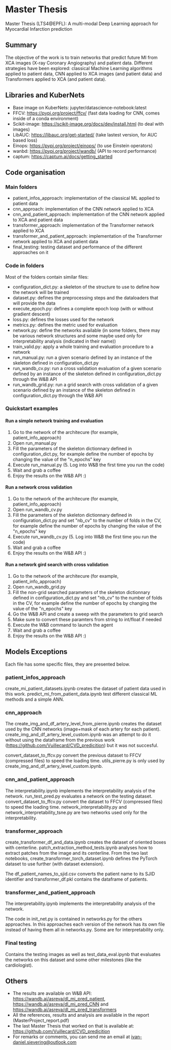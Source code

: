 # Master Thesis
Master Thesis (LTS4@EPFL): A multi-modal Deep Learning approach for Myocardial Infarction prediction

## Summary
The objective of the work is to train networks that predict future MI from XCA images (X-ray Coronary Angiography) and patient data. Different strategies have been explored: classical Machine Learning algorithms applied to patient data, CNN applied to XCA images (and patient data) and Transformers applied to XCA (and patient data).

## Libraries and KuberNets
- Base image on KuberNets: jupyter/datascience-notebook:latest
- FFCV: https://pypi.org/project/ffcv/ (fast data loading for CNN, comes inside of a conda environment)
- Scikit-image: https://scikit-image.org/docs/dev/install.html (to deal with images)
- LibAUC: https://libauc.org/get-started/ (take lastest version, for AUC based loss)
- Einops: https://pypi.org/project/einops/ (to use Einstein operators)
- wanbd: https://pypi.org/project/wandb/ (API to record performance)
- captum: https://captum.ai/docs/getting_started

## Code organisation
### Main folders
  - patient_infos_approach: implementation of the classical ML applied to patient data
  - cnn_approach: implementation of the CNN network applied to XCA
  - cnn_and_patient_approach: implementation of the CNN network applied to XCA and patient data
  - transformer_approach: implementation of the Transformer network applied to XCA
  - transformer_and_patient_approach: implementation of the Transformer network applied to XCA and patient data
  - final_testing: testing dataset and performance of the different approaches on it
    
### Code in folders
Most of the folders contain similar files:
  - configuration_dict.py: a skeleton of the structure to use to define how the network will be trained
  - dataset.py: defines the preprocessing steps and the dataloaders that will provide the data
  - execute_epoch.py: defines a complete epoch loop (with or without gradient descent)
  - loss.py: defines the losses used for the network
  - metrics.py: defines the metric used for evaluation
  - network.py: define the networks available (in some folders, there may be various network structures and some maybe used only for interpretability analysis (indicated in their name))
  - train_valid.py: apply a whole training and evaluation procedure to a network
  - run_manual.py: run a given scenario defined by an instance of the skeleton defined in configuration_dict.py
  - run_wandb_cv.py: run a cross validation evaluation of a given scenario defined by an instance of the skeleton defined in configuration_dict.py through the W&B API
  - run_wandb_grid.py: run a grid search with cross validation of a given scenario defined by an instance of the skeleton defined in configuration_dict.py through the W&B API
  
### Quickstart examples
#### Run a simple network training and evaluation
1. Go to the network of the architecure (for example, patient_info_approach)
2. Open run_manual.py
3. Fill the parameters of the skeleton dictionnary defined in configuration_dict.py, for example define the number of epochs by changing the value of the "n_epochs" key
4. Execute run_manual.py
(5. Log into W&B the first time you run the code)
6. Wait and grab a coffee
7. Enjoy the results on the W&B API :)

#### Run a network cross validation
1. Go to the network of the architecure (for example, patient_info_approach)
2. Open run_wandb_cv.py
3. Fill the parameters of the skeleton dictionnary defined in configuration_dict.py and set "nb_cv" to the number of folds in the CV, for example define the number of epochs by changing the value of the "n_epochs" key
4. Execute run_wandb_cv.py
(5. Log into W&B the first time you run the code)
6. Wait and grab a coffee
7. Enjoy the results on the W&B API :)

#### Run a network gird search with cross validation
1. Go to the network of the architecure (for example, patient_info_approach)
2. Open run_wandb_grid.py
3. Fill the non-grid searched parameters of the skeleton dictionnary defined in configuration_dict.py and set "nb_cv" to the number of folds in the CV, for example define the number of epochs by changing the value of the "n_epochs" key
4. Go the W&B API and create a sweep with the parameters to grid search
5. Make sure to convert these paramters from string to int/float if needed
6. Execute the W&B command to launch the agent
7. Wait and grab a coffee
8. Enjoy the results on the W&B API :)

## Models Exceptions
Each file has some specific files, they are presented below.

### patient_infos_approach
create_mi_patient_datasets.ipynb creates the dataset of patient data used in this work. predict_mi_from_patient_data.ipynb test different classical ML methods and a simple ANN.

### cnn_approach
The create_img_and_df_artery_level_from_pierre.ipynb creates the dataset used by the CNN networks (image+mask of each artery for each patient). create_img_and_df_artery_level_custom.ipynb was an attempt to do it without using the dataframe from the previous work (https://github.com/Vuillecard/CVD_predicition) but it was not succesful.

convert_dataset_to_ffcv.py convert the previous dataset to FFCV (compressed files) to speed the loading time. utils_pierre.py is only used by create_img_and_df_artery_level_custom.ipynb.

### cnn_and_patient_approach
The interpretability.ipynb implements the interpretability analysis of the network. run_test_pred.py evaluates a network on the testing dataset. convert_dataset_to_ffcv.py convert the dataset to FFCV (compressed files) to speed the loading time. network_interpretability.py and network_interpretability_tsne.py are two networks used only for the interpretability. 

### transformer_approach
create_transformer_df_and_data.ipynb creates the dataset of oriented boxes with centerline. patch_extraction_method_tests.ipynb analyses how to extract patches from the image and its centerline. From the two last notebooks, create_transformer_torch_dataset.ipynb defines the PyTorch dataset to use further (with dataset extension).

The df_patient_names_to_sjid.csv converts the patient name to its SJID identifier and transformer_df.pkl contains the dataframe of patients.

### transformer_and_patient_approach
The interpretability.ipynb implements the interpretability analysis of the network. 

The code in init_net.py is contained in networks.py for the others approaches. In this approaches each version of the network has its own file instead of having them all in networks.py. Some are for interpretability only.

### Final testing
Contains the testing images as well as test_data_eval.ipynb that evaluates the networks on this dataset and some other milestones (like the cardiologist).

## Others
- The results are available on W&B API: https://wandb.ai/asreva/dl_mi_pred_patient, https://wandb.ai/asreva/dl_mi_pred_CNN and https://wandb.ai/asreva/dl_mi_pred_transformers
- All the references, results and analysis are available in the report (MasterProject_report.pdf)
- The last Master Thesis that worked on that is available at: https://github.com/Vuillecard/CVD_predicition
- For remarks or comments, you can send me an email at ivan-daniel.sievering@outlook.com

